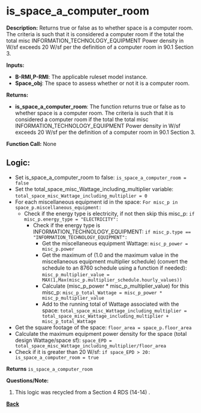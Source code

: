 # is_space_a_computer_room

**Description:** Returns true or false as to whether space is a computer room. The criteria is such that it is considered a computer room if the total the total misc INFORMATION_TECHNOLOGY_EQUIPMENT Power density in W/sf exceeds 20 W/sf per the definition of a computer room in 90.1 Section 3.  

**Inputs:**  
- **B-RMI,P-RMI**: The applicable ruleset model instance.   
- **Space_obj**: The space to assess whether or not it is a computer room.

**Returns:**  
- **is_space_a_computer_room**: The function returns true or false as to whether space is a computer room. The criteria is such that it is considered a computer room if the total the total misc INFORMATION_TECHNOLOGY_EQUIPMENT Power density in W/sf exceeds 20 W/sf per the definition of a computer room in 90.1 Section 3. 
 

**Function Call:**  None  


## Logic:    
- Set is_space_a_computer_room to false: `is_space_a_computer_room = false`               
- Set the total_space_misc_Wattage_including_multiplier variable: `total_space_misc_Wattage_including_multiplier = 0`
- For each miscellaneous equipment id in the space: `For misc_p in space_p.miscellaneous_equipment:`
    - Check if the energy type is electricity, if not then skip this misc_p: `if misc_p.energy_type = "ELECTRICITY":`
        - Check if the energy type is INFORMATION_TECHNOLOGY_EQUIPMENT: `if misc_p.type == "INFORMATION_TECHNOLOGY_EQUIPMENT":`
            - Get the miscellaneous equipment Wattage: `misc_p_power = misc_p.power`
            - Get the maximum of (1.0 and the maximum value in the miscellaneous equipment multiplier schedule) (convert the schedule to an 8760 schedule using a function if needed): `misc_p_multiplier_value = MAX(1,Max(misc_p.multiplier_schedule.hourly_values))`
            - Calculate (misc_p_power * misc_p_multiplier_value) for this misc_p: `misc_p_total_Wattage = misc_p_power * misc_p_multiplier_value`
            - Add to the running total of Wattage associated with the space: `total_space_misc_Wattage_including_multiplier = total_space_misc_Wattage_including_multiplier + misc_p_total_Wattage`
- Get the square footage of the space: `floor_area = space_p.floor_area`
- Calculate the maximum equipment power density for the space (total design Wattage/space sf): `space_EPD = total_space_misc_Wattage_including_multiplier/floor_area`
- Check if it is greater than 20 W/sf: `if space_EPD > 20: is_space_a_computer_room = true`  

**Returns** `is_space_a_computer_room`  

**Questions/Note:**  
1. This logic was recycled from a Section 4 RDS (14-14) .

**[Back](../_toc.md)**
